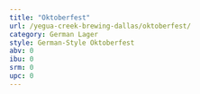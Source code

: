 ```yaml
---
title: "Oktoberfest"
url: /yegua-creek-brewing-dallas/oktoberfest/
category: German Lager
style: German-Style Oktoberfest
abv: 0
ibu: 0
srm: 0
upc: 0
---
```



